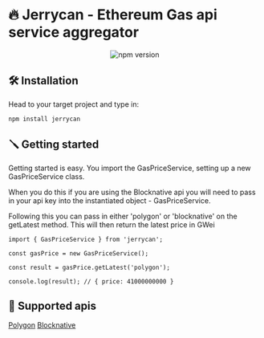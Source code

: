 # 🔥 Jerrycan - Ethereum Gas api service aggregator

<p align="center">
  <img alt="npm version" src="https://img.shields.io/npm/v/jerrycan" />
</p>

## 🛠 Installation

Head to your target project and type in:

`npm install jerrycan`

## 🪛 Getting started

Getting started is easy. You import the GasPriceService, setting up a new GasPriceService class.

When you do this if you are using the Blocknative api you will need to pass in your api key into the instantiated object - GasPriceService.

Following this you can pass in either 'polygon' or 'blocknative' on the getLatest method. This will then return the latest price in GWei

```
import { GasPriceService } from 'jerrycan';

const gasPrice = new GasPriceService();

const result = gasPrice.getLatest('polygon');

console.log(result); // { price: 41000000000 }
```

## 🥨 Supported apis

[Polygon](https://gasstation-mainnet.matic.network)
[Blocknative](https://docs.blocknative.com/gas-platform)

